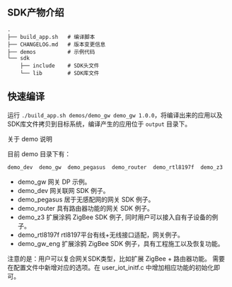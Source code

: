SDK产物介绍
-----------  

```  
.
├── build_app.sh   # 编译脚本
├── CHANGELOG.md   # 版本变更信息
├── demos          # 示例代码
└── sdk
    ├── include    # SDK头文件
    └── lib        # SDK库文件
```  

快速编译  
--------  

运行 `./build_app.sh demos/demo_gw demo_gw 1.0.0`，将编译出来的应用以及SDK库文件拷贝到目标系统，编译产生的应用位于 `output` 目录下。  


关于 demo 说明

目前 demo 目录下有：
```c
demo_dev  demo_gw  demo_pegasus  demo_router  demo_rtl8197f  demo_z3
```

* demo_gw       网关 DP 示例。  
* demo_dev      网关联网 SDK 例子。  
* demo_pegasus  居于无感配网的网关 SDK 例子。  
* demo_router   具有路由器功能的网关 SDK 例子。 
* demo_z3       扩展涂鸦 ZigBee SDK 例子, 同时用户可以接入自有子设备的例子。  
* demo_rtl8197f rtl8197平台有线+无线接口适配，网关例子。  
* demo_gw_eng   扩展涂鸦 ZigBee SDK 例子，具有工程施工以及恢复功能。  

注意的是：用户可以复合网关SDK类型，比如扩展 ZigBee + 路由器功能。
需要在配置文件中新增对应的选项。在 user_iot_initf.c 中增加相应功能的初始化即可。
